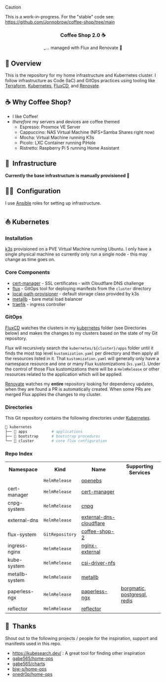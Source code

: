 > [!CAUTION]
> This is a work-in-progress. For the "stable" code see: https://github.com/Jonnobrow/coffee-shop/tree/main

<div align="center">

### Coffee Shop 2.0 ☕

_... managed with Flux and Renovate :robot:

</div>

## 📖 Overview

This is the repository for my home infrastructure and Kubernetes cluster. I follow infrastructure as Code (IaC) and GitOps practices using
tooling like [Terraform](https://www.terraform.io/), [Kubernetes](https://kubernetes.io/), [FluxCD](https://github.com/fluxcd/flux2), and
[Renovate](https://github.com/renovatebot/renovate).

## ☕ Why Coffee Shop?
- I like Coffee!
- *therefore* my servers and devices are coffee themed
    - Espresso: Proxmox VE Server
    - Cappuccino: NAS Virtual Machine (NFS+Samba Shares right now)
    - Mocha: Virtual Machine running K3s
    - Picolo: LXC Container running PiHole
    - Ristretto: Raspberry Pi 5 running Home Assistant

## :bricks:&nbsp; Infrastructure

**Currently the base infrastructure is manually provisioned :clown_face:**

## :technologist:&nbsp; Configuration

I use [Ansible](https://www.ansible.com/) roles for setting up infrastructure.

## ⛵ Kubernetes

### Installation

[k3s](https://k3s.io) provisioned on a PVE Virtual Machine running Ubuntu. I only have a single physical machine so currently only
run a single node - this may change as time goes on.

### Core Components
- [cert-manager](https://cert-manager.io/) - SSL certificates - with Cloudflare DNS challenge
- [flux](https://toolkit.fluxcd.io/) - GitOps tool for deploying manifests from the `cluster` directory
- [local-path-provisioner](https://github.com/rancher/local-path-provisioner) - default storage class provided by k3s
- [metallb](https://metallb.universe.tf/) - bare metal load balancer
- [traefik](https://traefik.io) - ingress controller

### GitOps

[FluxCD](https://github.com/fluxcd/flux2) watches the clusters in my [kubernetes](./kubernetes/) folder (see Directories below)
and makes the changes to my clusters based on the state of my Git repository.

Flux will recursively search the `kubernetes/${cluster}/apps` folder until it finds the most top level `kustomization.yaml` per directory and
then apply all the resources listed in it. That `kustomization.yaml` will generally only have a namespace resource and one or many Flux
kustomizations (`ks.yaml`). Under the control of those Flux kustomizations there will be a `HelmRelease` or other resources related to
the application which will be applied.

[Renovate](https://github.com/renovatebot/renovate) watches my **entire** repository looking for dependency updates, when they are found
a PR is automatically created. When some PRs are merged Flux applies the changes to my cluster.

### Directories

This Git repository contains the following directories under [Kubernetes](./kubernetes/).

```sh
📁 kubernetes
├── 📁 apps           # applications
├── 📁 bootstrap      # bootstrap procedures
└── 📁 cluster        # core flux configuration
```

### Repo Index

<!-- Begin apps section -->
<table>
  <tr>
    <th>Namespace</th>
    <th>Kind</th>
    <th>Name</th>
    <th>Supporting Services</th>
  </tr>
  <tr>
    <td></td>
    <td><code>HelmRelease</code></td>
    <td><a href="kubernetes/coffee-shop-2/apps/openebs/app/helmrelease.yaml">openebs</a></td>
    <td></td>
  </tr>
  <tr>
    <td>cert-manager</td>
    <td><code>HelmRelease</code></td>
    <td><a href="kubernetes/coffee-shop-2/apps/cert-manager/app/helmrelease.yaml">cert-manager</a></td>
    <td></td>
  </tr>
  <tr>
    <td>cnpg-system</td>
    <td><code>HelmRelease</code></td>
    <td><a href="kubernetes/coffee-shop-2/apps/cnpg/app/helmrelease.yaml">cnpg</a></td>
    <td></td>
  </tr>
  <tr>
    <td>external-dns</td>
    <td><code>HelmRelease</code></td>
    <td><a href="kubernetes/coffee-shop-2/apps/external-dns/cloudflare/helmrelease.yaml">external-dns-cloudflare</a></td>
    <td></td>
  </tr>
  <tr>
    <td>flux-system</td>
    <td><code>GitRepository</code></td>
    <td><a href="https://github.com/Jonnobrow/coffee-shop">coffee-shop-2</a></td>
    <td></td>
  </tr>
  <tr>
    <td>ingress-nginx</td>
    <td><code>HelmRelease</code></td>
    <td><a href="kubernetes/coffee-shop-2/apps/ingress-nginx/external/helmrelease.yaml">nginx-external</a></td>
    <td></td>
  </tr>
  <tr>
    <td>kube-system</td>
    <td><code>HelmRelease</code></td>
    <td><a href="kubernetes/coffee-shop-2/apps/kube-system/csi-driver-nfs/helmrelease.yaml">csi-driver-nfs</a></td>
    <td></td>
  </tr>
  <tr>
    <td>metallb-system</td>
    <td><code>HelmRelease</code></td>
    <td><a href="kubernetes/coffee-shop-2/apps/metallb/app/helmrelease.yaml">metallb</a></td>
    <td></td>
  </tr>
  <tr>
    <td>paperless-ngx</td>
    <td><code>HelmRelease</code></td>
    <td><a href="kubernetes/coffee-shop-2/apps/paperless-ngx/app/helmrelease.yaml">paperless-ngx</a></td>
    <td><a href="kubernetes/coffee-shop-2/apps/paperless-ngx/borgmatic/helmrelease.yaml">borgmatic</a>, <a href="kubernetes/coffee-shop-2/apps/paperless-ngx/postgresql/postgresq.yaml">postgresql</a>, <a href="kubernetes/coffee-shop-2/apps/paperless-ngx/redis/helmrelease.yaml">redis</a></td>
  </tr>
  <tr>
    <td>reflector</td>
    <td><code>HelmRelease</code></td>
    <td><a href="kubernetes/coffee-shop-2/apps/reflector/app/helmrelease.yaml">reflector</a></td>
    <td></td>
  </tr>
</table>
<!-- End apps section -->

## :handshake:&nbsp; Thanks
Shout out to the following projects / people for the inspiration, support and manifests used in this repo.

- https://kubesearch.dev/ : A great tool for finding other inspiration
- [gabe565/home-ops](https://github.com/gabe565/home-ops)
- [gabe565/charts](https://github.com/gabe565/charts)
- [bjw-s/home-ops](https://github.com/bjw-s/home-ops)
- [onedr0p/home-ops](https://github.com/onedr0p/home-ops)
